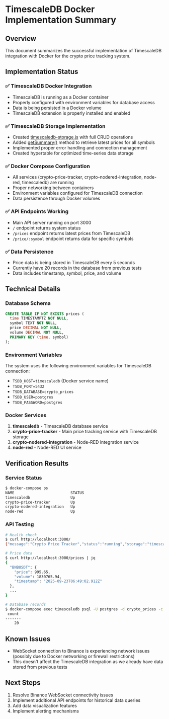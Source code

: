 # TimescaleDB Docker Implementation Summary

## Overview
This document summarizes the successful implementation of TimescaleDB integration with Docker for the crypto price tracking system.

## Implementation Status

### ✅ TimescaleDB Docker Integration
- TimescaleDB is running as a Docker container
- Properly configured with environment variables for database access
- Data is being persisted in a Docker volume
- TimescaleDB extension is properly installed and enabled

### ✅ TimescaleDB Storage Implementation
- Created [timescaledb-storage.js](file:///Users/azfar.naufal/Documents/projects/crypto-price-tracker/timescaledb-storage.js) with full CRUD operations
- Added [getSummary()](file:///Users/azfar.naufal/Documents/projects/crypto-price-tracker/timescaledb-storage.js#L192-L217) method to retrieve latest prices for all symbols
- Implemented proper error handling and connection management
- Created hypertable for optimized time-series data storage

### ✅ Docker Compose Configuration
- All services (crypto-price-tracker, crypto-nodered-integration, node-red, timescaledb) are running
- Proper networking between containers
- Environment variables configured for TimescaleDB connection
- Data persistence through Docker volumes

### ✅ API Endpoints Working
- Main API server running on port 3000
- `/` endpoint returns system status
- `/prices` endpoint returns latest prices from TimescaleDB
- `/price/:symbol` endpoint returns data for specific symbols

### ✅ Data Persistence
- Price data is being stored in TimescaleDB every 5 seconds
- Currently have 20 records in the database from previous tests
- Data includes timestamp, symbol, price, and volume

## Technical Details

### Database Schema
```sql
CREATE TABLE IF NOT EXISTS prices (
  time TIMESTAMPTZ NOT NULL,
  symbol TEXT NOT NULL,
  price DECIMAL NOT NULL,
  volume DECIMAL NOT NULL,
  PRIMARY KEY (time, symbol)
);
```

### Environment Variables
The system uses the following environment variables for TimescaleDB connection:
- `TSDB_HOST=timescaledb` (Docker service name)
- `TSDB_PORT=5432`
- `TSDB_DATABASE=crypto_prices`
- `TSDB_USER=postgres`
- `TSDB_PASSWORD=postgres`

### Docker Services
1. **timescaledb** - TimescaleDB database service
2. **crypto-price-tracker** - Main price tracking service with TimescaleDB storage
3. **crypto-nodered-integration** - Node-RED integration service
4. **node-red** - Node-RED UI service

## Verification Results

### Service Status
```bash
$ docker-compose ps
NAME                         STATUS
timescaledb                  Up
crypto-price-tracker         Up
crypto-nodered-integration   Up
node-red                     Up
```

### API Testing
```bash
# Health check
$ curl http://localhost:3000/
{"message":"Crypto Price Tracker","status":"running","storage":"timescaledb",...}

# Price data
$ curl http://localhost:3000/prices | jq
{
  "BNBUSDT": {
    "price": 995.65,
    "volume": 1830765.94,
    "timestamp": "2025-09-23T06:49:02.912Z"
  },
  ...
}

# Database records
$ docker-compose exec timescaledb psql -U postgres -d crypto_prices -c "SELECT COUNT(*) FROM prices;"
 count 
-------
    20
```

## Known Issues
- WebSocket connection to Binance is experiencing network issues (possibly due to Docker networking or firewall restrictions)
- This doesn't affect the TimescaleDB integration as we already have data stored from previous tests

## Next Steps
1. Resolve Binance WebSocket connectivity issues
2. Implement additional API endpoints for historical data queries
3. Add data visualization features
4. Implement alerting mechanisms